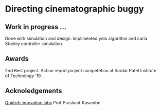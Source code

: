 # Directing cinematographic buggy

## Work in progress ...

Done with simulation and design.
Implimented yolo algorithm and carla Stanley controller simulation.


## Awards 
2nd Best project.
Action report project competetion at Sardar Patel Institute of Technology '19.

## Acknoledgements 
[Quidich innovation labs](https://www.quidich.com/)
Prof Prashant Kasambe  